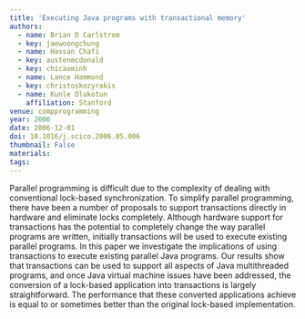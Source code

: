 ```yaml
---
title: 'Executing Java programs with transactional memory'
authors:
  - name: Brian D Carlstrom
  - key: jaewoongchung
  - name: Hassan Chafi
  - key: austenmcdonald
  - key: chicaominh
  - name: Lance Hammond
  - key: christoskozyrakis
  - name: Kunle Olukotun
    affiliation: Stanford
venue: compprogramming
year: 2006
date: 2006-12-01
doi: 10.1016/j.scico.2006.05.006
thumbnail: False
materials:
tags:
---
```

Parallel programming is difficult due to the complexity of dealing with conventional lock-based synchronization. To simplify parallel programming, there have been a number of proposals to support transactions directly in hardware and eliminate locks completely. Although hardware support for transactions has the potential to completely change the way parallel programs are written, initially transactions will be used to execute existing parallel programs. In this paper we investigate the implications of using transactions to execute existing parallel Java programs. Our results show that transactions can be used to support all aspects of Java multithreaded programs, and once Java virtual machine issues have been addressed, the conversion of a lock-based application into transactions is largely straightforward. The performance that these converted applications achieve is equal to or sometimes better than the original lock-based implementation.
